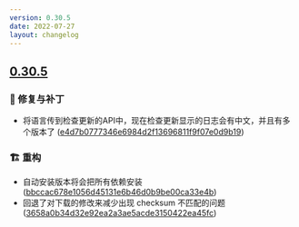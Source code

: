 ```yaml
---
version: 0.30.5
date: 2022-07-27
layout: changelog
---
```

## [0.30.5](#0.30.5)
### 🐛 修复与补丁

- 将语言传到检查更新的API中，现在检查更新显示的日志会有中文，并且有多个版本了 ([e4d7b0777346e6984d2f13696811f9f07e0d9b19](https://github.com/Voxelum/x-minecraft-launcher/commit/e4d7b0777346e6984d2f13696811f9f07e0d9b19))
### 🏗️ 重构

- 自动安装版本将会把所有依赖安装 ([bbccac678e1056d45131e6b46d0b9be00ca33e4b](https://github.com/Voxelum/x-minecraft-launcher/commit/bbccac678e1056d45131e6b46d0b9be00ca33e4b))
- 回退了对下载的修改来减少出现 checksum 不匹配的问题 ([3658a0b34d32e92ea2a3ae5acde3150422ea45fc](https://github.com/Voxelum/x-minecraft-launcher/commit/3658a0b34d32e92ea2a3ae5acde3150422ea45fc))